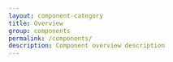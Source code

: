 ```yaml
---
layout: component-category
title: Overview
group: components
permalink: /components/
description: Component overview description
---
```

